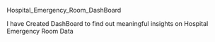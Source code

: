 Hospital_Emergency_Room_DashBoard

I have Created DashBoard to find out meaningful insights on Hospital Emergency Room Data



